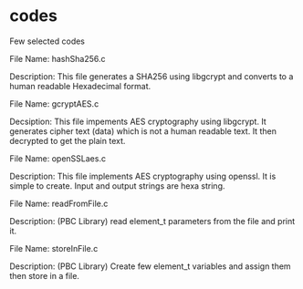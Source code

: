 # codes
Few selected codes

File Name: hashSha256.c

Description:
  This file generates a SHA256 using libgcrypt and converts to a human readable Hexadecimal format. 

File Name: gcryptAES.c

Decsiption:
  This file impements AES cryptography using libgcrypt. It generates cipher text (data) which is not a human readable text. It then decrypted to get the plain text. 

File Name: openSSLaes.c

Description:
  This file implements AES cryptography using openssl. It is simple to create. Input and output strings are hexa string. 


File Name: readFromFile.c

Description:
  (PBC Library)   read element_t parameters from the file and print it. 
  
File Name: storeInFile.c
  
  Description:
    (PBC Library)    Create few element_t variables and assign them then store in a file. 
